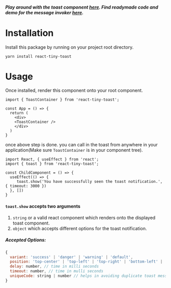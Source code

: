 ##### Play around with the toast component [here](https://playground.ashr81.now.sh). Find readymade code and demo for the message invoker [here](https://playground.ashr81.now.sh).

# Installation
Install this package by running on your project root directory.

`yarn install react-tiny-toast`

# Usage
Once installed, render this component onto your root component.
```
import { ToastContainer } from 'react-tiny-toast';

const App = () => {
  return (
    <div>
    <ToastContainer />
    </div>
  )
}
```

once above step is done. you can call in the toast from anywhere in your application(Make sure `ToastContainer` is in your component tree).
```
import React, { useEffect } from 'react';
import { toast } from 'react-tiny-toast';

const ChildComponent = () => {
  useEffect(() => {
     toast.show('You have successfully seen the toast notification.', { timeout: 3000 })
  }, [])
}
```

#### `toast.show` accepts two arguments
1. `string` or a valid react component which renders onto the displayed toast component.
2. `object` which accepts different options for the toast notification.

##### Accepted Options:
```js
{
  variant: 'success' | 'danger' | 'warning' | 'default',
  position: 'top-center' | 'top-left' | 'top-right' | 'bottom-left' | 'bottom-right' | 'bottom-center',
  delay: number, // time in milli seconds
  timeout: number, // time in mulli seconds
  uniqueCode: string | number // helps in avoiding duplicate toast message when triggered multiple times by user actions.
}
```

